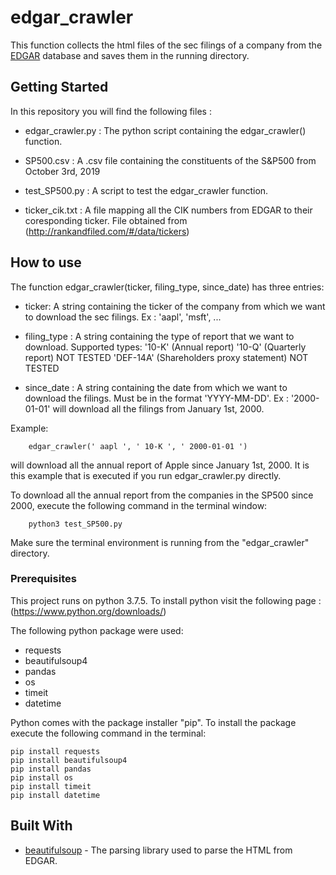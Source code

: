 # edgar_crawler
This function collects the html files of the sec filings of a company from the [EDGAR](https://www.sec.gov/edgar/searchedgar/companysearch.html) database and saves them in the running directory.


## Getting Started

In this repository you will find the following files :

- edgar_crawler.py : The python script containing the edgar_crawler() function.

- SP500.csv : A .csv file containing the constituents of the S&P500 from October 3rd, 2019

- test_SP500.py : A script to test the edgar_crawler function.

- ticker_cik.txt : A file mapping all the CIK numbers from EDGAR to their coresponding ticker. File obtained from (http://rankandfiled.com/#/data/tickers)

## How to use

The function edgar_crawler(ticker, filing_type, since_date) has three entries:

- ticker: A string containing the ticker of the company from which we want to download the sec filings. Ex : 'aapl', 'msft', ...

- filing_type : A string containing the type of report that we want to download. Supported types:
        '10-K' (Annual report)
        '10-Q' (Quarterly report) NOT TESTED
        'DEF-14A' (Shareholders proxy statement) NOT TESTED


- since_date : A string containing the date from which we want to download the filings. Must be in the format 'YYYY-MM-DD'. Ex : '2000-01-01' will download all the filings from January 1st, 2000. 

Example: 
        
        edgar_crawler(' aapl ', ' 10-K ', ' 2000-01-01 ') 
will download all the annual report of Apple since January 1st, 2000.  It is this example that is executed if you run edgar_crawler.py directly.

To download all the annual report from the companies in the SP500 since 2000, execute the following command in the terminal window:
        
        python3 test_SP500.py
        
Make sure the terminal environment is running from the "edgar_crawler" directory.

### Prerequisites

This project runs on python 3.7.5. To install python visit the following page : (https://www.python.org/downloads/)


The following python package were used:

- requests 
- beautifulsoup4
- pandas
- os
- timeit
- datetime

Python comes with the package installer "pip". To install the package execute the following command in the terminal:

    pip install requests
    pip install beautifulsoup4
    pip install pandas
    pip install os
    pip install timeit
    pip install datetime

## Built With

* [beautifulsoup](https://www.crummy.com/software/BeautifulSoup/bs4/doc/) - The parsing library used to parse the HTML from EDGAR.

